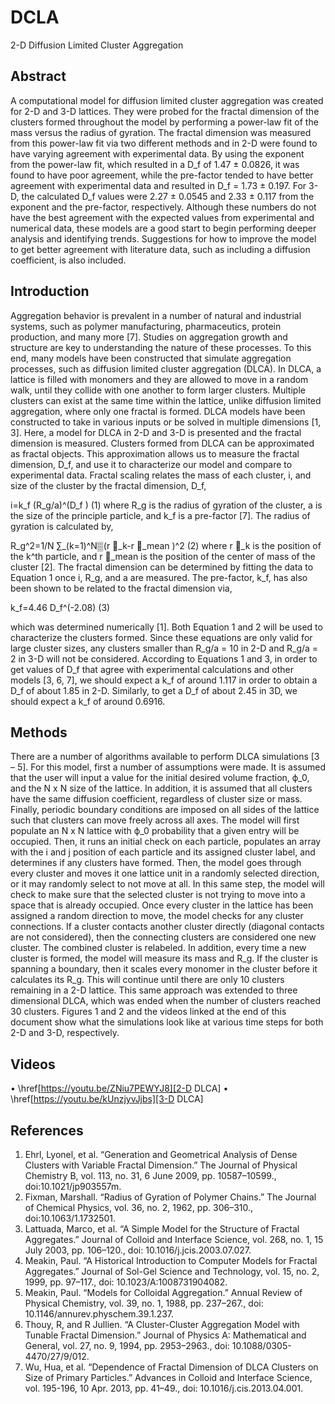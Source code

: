 # DCLA
2-D Diffusion Limited Cluster Aggregation

## Abstract
A computational model for diffusion limited cluster aggregation was created for 2-D and 3-D lattices. They were probed for the fractal dimension of the clusters formed throughout the model by performing a power-law fit of the mass versus the radius of gyration. The fractal dimension was measured from this power-law fit via two different methods and in 2-D were found to have varying agreement with experimental data. By using the exponent from the power-law fit, which resulted in a D_f of 1.47 ± 0.0826, it was found to have poor agreement, while the pre-factor tended to have better agreement with experimental data and resulted in D_f  = 1.73 ± 0.197. For 3-D, the calculated D_f values were 2.27 ± 0.0545 and 2.33 ± 0.117 from the exponent and the pre-factor, respectively. Although these numbers do not have the best agreement with the expected values from experimental and numerical data, these models are a good start to begin performing deeper analysis and identifying trends. Suggestions for how to improve the model to get better agreement with literature data, such as including a diffusion coefficient, is also included. 

## Introduction 
Aggregation behavior is prevalent in a number of natural and industrial systems, such as polymer manufacturing, pharmaceutics, protein production, and many more [7]. Studies on aggregation growth and structure are key to understanding the nature of these processes. To this end, many models have been constructed that simulate aggregation processes, such as diffusion limited cluster aggregation (DLCA). In DLCA, a lattice is filled with monomers and they are allowed to move in a random walk, until they collide with one another to form larger clusters. Multiple clusters can exist at the same time within the lattice, unlike diffusion limited aggregation, where only one fractal is formed. DLCA models have been constructed to take in various inputs or be solved in multiple dimensions [1, 3]. Here, a model for DLCA in 2-D and 3-D is presented and the fractal dimension is measured.
Clusters formed from DLCA can be approximated as fractal objects. This approximation allows us to measure the fractal dimension, D_f, and use it to characterize our model and compare to experimental data. Fractal scaling relates the mass of each cluster, i, and size of the cluster by the fractal dimension, D_f,
 
i=k_f (R_g/a)^(D_f )
	(1)
where R_g is the radius of gyration of the cluster, a is the size of the principle particle, and k_f is a pre-factor [7]. The radius of gyration is calculated by,

R_g^2=1/N ∑_(k=1)^N▒(r ⃑_k-r ⃑_mean )^2 
	(2)
where r ⃑_k is the position of the k^th particle, and r ⃑_mean is the position of the center of mass of the cluster [2]. The fractal dimension can be determined by fitting the data to Equation 1 once i, R_g, and a are measured. The pre-factor, k_f, has also been shown to be related to the fractal dimension via,

k_f=4.46 D_f^(-2.08)	(3)
	
which was determined numerically [1]. Both Equation 1 and 2 will be used to characterize the clusters formed. Since these equations are only valid for large cluster sizes, any clusters smaller than R_g/a = 10 in 2-D and R_g/a = 2 in 3-D will not be considered.
According to Equations 1 and 3, in order to get values of D_f that agree with experimental calculations and other models [3, 6, 7], we should expect a k_f of around 1.117 in order to obtain a D_f of about 1.85 in 2-D. Similarly, to get a D_f of about 2.45 in 3D, we should expect a k_f of around 0.6916.

## Methods
There are a number of algorithms available to perform DLCA simulations [3 – 5]. For this model, first a number of assumptions were made. It is assumed that the user will input a value for the initial desired volume fraction, ϕ_0, and the N x N size of the lattice. In addition, it is assumed that all clusters have the same diffusion coefficient, regardless of cluster size or mass. Finally, periodic boundary conditions are imposed on all sides of the lattice such that clusters can move freely across all axes.
The model will first populate an N x N lattice with ϕ_0 probability that a given entry will be occupied. Then, it runs an initial check on each particle, populates an array with the i and j position of each particle and its assigned cluster label, and determines if any clusters have formed. Then, the model goes through every cluster and moves it one lattice unit in a randomly selected direction, or it may randomly select to not move at all. In this same step, the model will check to make sure that the selected cluster is not trying to move into a space that is already occupied. Once every cluster in the lattice has been assigned a random direction to move, the model checks for any cluster connections. If a cluster contacts another cluster directly (diagonal contacts are not considered), then the connecting clusters are considered one new cluster. The combined cluster is relabeled. In addition, every time a new cluster is formed, the model will measure its mass and R_g. If the cluster is spanning a boundary, then it scales every monomer in the cluster before it calculates its R_g.  This will continue until there are only 10 clusters remaining in a 2-D lattice.
This same approach was extended to three dimensional DLCA, which was ended when the number of clusters reached 30 clusters.  Figures 1 and 2 and the videos linked at the end of this document show what the simulations look like at various time steps for both 2-D and 3-D, respectively.

## Videos
•	\href[https://youtu.be/ZNiu7PEWYJ8][2-D DLCA]
•	\href[https://youtu.be/kUnzjyvJjbs][3-D DLCA]



## References
1.	Ehrl, Lyonel, et al. “Generation and Geometrical Analysis of Dense Clusters with Variable Fractal Dimension.” The Journal of Physical Chemistry B, vol. 113, no. 31, 6 June 2009, pp. 10587–10599., doi:10.1021/jp903557m.
2.	Fixman, Marshall. “Radius of Gyration of Polymer Chains.” The Journal of Chemical Physics, vol. 36, no. 2, 1962, pp. 306–310., doi:10.1063/1.1732501.
3.	Lattuada, Marco, et al. “A Simple Model for the Structure of Fractal Aggregates.” Journal of Colloid and Interface Science, vol. 268, no. 1, 15 July 2003, pp. 106–120., doi: 10.1016/j.jcis.2003.07.027.
4.	Meakin, Paul. “A Historical Introduction to Computer Models for Fractal Aggregates.” Journal of Sol-Gel Science and Technology, vol. 15, no. 2, 1999, pp. 97–117., doi: 10.1023/A:1008731904082.
5.	Meakin, Paul. “Models for Colloidal Aggregation.” Annual Review of Physical Chemistry, vol. 39, no. 1, 1988, pp. 237–267., doi: 10.1146/annurev.physchem.39.1.237.
6.	Thouy, R, and R Jullien. “A Cluster-Cluster Aggregation Model with Tunable Fractal Dimension.” Journal of Physics A: Mathematical and General, vol. 27, no. 9, 1994, pp. 2953–2963., doi: 10.1088/0305-4470/27/9/012.
7.	Wu, Hua, et al. “Dependence of Fractal Dimension of DLCA Clusters on Size of Primary Particles.” Advances in Colloid and Interface Science, vol. 195-196, 10 Apr. 2013, pp. 41–49., doi: 10.1016/j.cis.2013.04.001.



